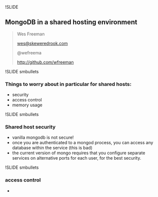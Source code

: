 !SLIDE 
## MongoDB in a shared hosting environment ##

> Wes Freeman 
>
> wes@skeweredrook.com
>
> @wefreema
>
> http://github.com/wfreeman
>

!SLIDE smbullets
### Things to worry about in particular for shared hosts: ###

* security
* access control
* memory usage

!SLIDE smbullets
### Shared host security ###

* vanilla mongodb is not secure!
* once you are authenticated to a mongod process, you can access any database within the service (this is bad)
* the current version of mongo requires that you configure separate services on alternative ports for each user, for the best security.

!SLIDE smbullets
### access control ###

*  
